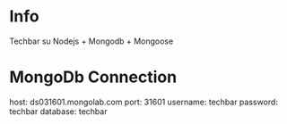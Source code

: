 

# Info

Techbar su Nodejs + Mongodb + Mongoose


# MongoDb Connection

host: ds031601.mongolab.com
port: 31601
username: techbar
password: techbar
database: techbar